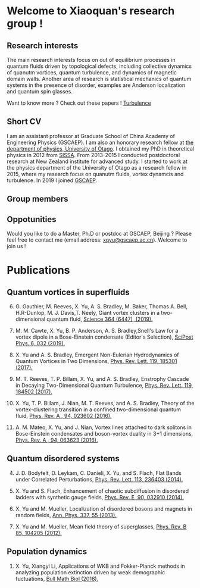 # Welcome to Xiaoquan's research group !

## Research interests
The main research interests focus on out of equilibrium processes in quantum fluids driven by topological defects, including collective dynamics of quanutm vortices, quantum turbulence, and dynamics of magnetic domain walls. Another area of research is statistical mechanics of quantum systems in the presence of disorder, examples are Anderson localization and quantum spin glasses. 

Want to know more ?  Check out these papers !  [Turbulence](https://github.com/Xiaoquanyu/resaerch-group-on-quantum-liquid/blob/master/Lessons%20from%20Hydrodynamic%20Turbulence.pdf) 

## Short CV

I am an assistant professor at Graduate School of China Academy of Engineering Physics (GSCAEP). I am also an honorary research fellow at [the department of physics, University of Otago](https://www.otago.ac.nz/physics/staff/index.html#honorary-staff). I obtained my PhD in theoretical physics in 2012 from [SISSA](https://www.statphys.sissa.it/wordpress/). From 2013-2015 I conducted postdoctoral research at New Zealand institute for advanced study. I started to work at the physics department of the University of Otago as a research fellow in 2015, where my research focus on quanutm fluids, vortex dynamcis and turbulence. In 2019 I joined [GSCAEP](http://gscaep.ac.cn/subPage/kxyj.html?index=0#threekytd=2). 

## Group members

## Oppotunities 
Would you like to do a Master, Ph.D or postdoc at GSCAEP, Beijing ? Please feel free to contact me (email address:  xqyu@gscaep.ac.cn).  Welcome to join us ! 
# Publications

## Quantum vortices in superfluids 

6) G. Gauthier, M. Reeves, X. Yu, A. S. Bradley, M. Baker, Thomas A. Bell, H.R-Dunlop, M.
J. Davis,T. Neely, Giant vortex clusters in a two-dimensional quantum fluid,  [Science  364 (6447), (2019).](https://science.sciencemag.org/content/364/6447/1264) 

5) M. M. Cawte, X. Yu, B. P. Anderson, A. S. Bradley,Snell's Law for a vortex dipole in a
Bose-Einstein condensate (Editor's Selection), [SciPost Phys. 6, 032 (2019). ](https://www.scipost.org/SciPostPhys.6.3.032/pdf) 

4) X. Yu and A. S. Bradley, Emergent Non-Eulerian Hydrodynamics of Quantum Vortices in
Two Dimensions, [Phys. Rev. Lett. 119, 185301 (2017). ](https://journals.aps.org/prl/abstract/10.1103/PhysRevLett.119.185301) 

3) M. T. Reeves, T. P. Billam, X. Yu, and A. S. Bradley, Enstrophy Cascade in Decaying
Two-Dimensional Quantum Turbulence, [Phys. Rev. Lett. 119, 184502 (2017).](https://journals.aps.org/prl/abstract/10.1103/PhysRevLett.119.184502) 

2) X. Yu, T. P. Billam, J. Nian, M. T. Reeves, and A. S. Bradley, Theory of the vortex-clustering
transition in a confined two-dimensional quantum fluid, [Phys. Rev. A , 94, 023602 (2016).](https://journals.aps.org/pra/abstract/10.1103/PhysRevA.94.023602) 

1) A. M. Mateo, X. Yu, and J. Nian, Vortex lines attached to dark solitons in Bose-Einstein
condensates and boson-vortex duality in 3+1 dimensions, [Phys. Rev. A , 94, 063623 (2016).](https://journals.aps.org/pra/abstract/10.1103/PhysRevA.94.063623)

## Quantum disordered systems 

4) J. D. Bodyfelt, D. Leykam, C. Danieli, X. Yu, and S. Flach, Flat Bands under Correlated
Perturbations, [Phys. Rev. Lett. 113, 236403 (2014).](https://journals.aps.org/prl/abstract/10.1103/PhysRevLett.113.236403) 

3) X. Yu and S. Flach, Enhancement of chaotic subdiffusion in disordered ladders with synthetic
gauge fields, [Phys. Rev. E, 90, 032910 (2014).](https://journals.aps.org/pre/abstract/10.1103/PhysRevE.90.032910) 

2) X. Yu and M. Mueller, Localization of disordered bosons and magnets in random fields, [Ann.
Phys. 337, 55 (2013).](https://www.sciencedirect.com/science/article/abs/pii/S0003491613001462) 

1) X. Yu and M. Mueller, Mean field theory of superglasses, [Phys. Rev. B 85, 104205 (2012).](https://journals.aps.org/prb/abstract/10.1103/PhysRevB.85.104205)  

## Population dynamics 
1) X. Yu, Xiangyi Li, Applications of WKB and Fokker-Planck methods in analyzing population
extinction driven by weak demographic fuctuations, [Bull Math Biol (2018).](https://link.springer.com/article/10.1007/s11538-018-0483-6) 


